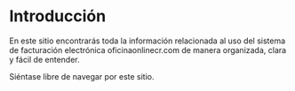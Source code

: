 # Introducción

En este sitio encontrarás toda la información relacionada al uso del sistema de facturación electrónica oficinaonlinecr.com de manera organizada, clara y fácil de entender.

Siéntase libre de navegar por este sitio. 
